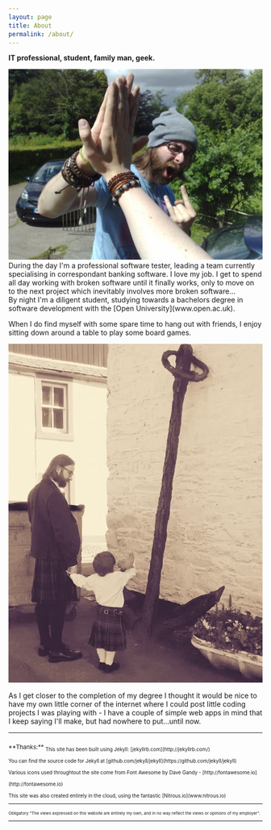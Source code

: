 ```yaml
---
layout: page
title: About
permalink: /about/
---
```

**IT professional, student, family man, geek.**

<img class ="image_left_small" src="/assets/images/profile/Awesome_Stif.jpg">


<br>
During the day I'm a professional software tester, leading a team currently specialising in correspondant banking software. I love my job. I get to spend all day working with broken software until it finally works, only to move on to the next project which inevitably involves more broken software...


<br>
By night I'm a diligent student, studying towards a bachelors degree in software development with the [Open University](www.open.ac.uk).

When I do find myself with some spare time to hang out with friends, I enjoy sitting down around a table to play some board games.

<img class ="image_right_small" src="/assets/images/profile/big_anchor.jpg">


As I get closer to the completion of my degree I thought it would be nice to have my own little corner of the internet where I could post little coding projects I was playing with - I have a couple of simple web apps in mind that I keep saying I'll make, but had nowhere to put...until now.

---
<sub>
**Thanks:**

<sub>
This site has been built using Jekyll: [jekyllrb.com](http://jekyllrb.com/)<br>
You can find the source code for Jekyll at [github.com/jekyll/jekyll](https://github.com/jekyll/jekyll)<br>
Various icons used throughtout the site come from Font Awesome by Dave Gandy - [http://fontawesome.io](http://fontawesome.io)<br>
This site was also created entirely in the cloud, using the fantastic [Nitrous.io](www.nitrous.io)

---

<sub> Obligatory "The views expressed on this website are entirely my own, and in no way reflect the views or opinions of my employer".

- - -
